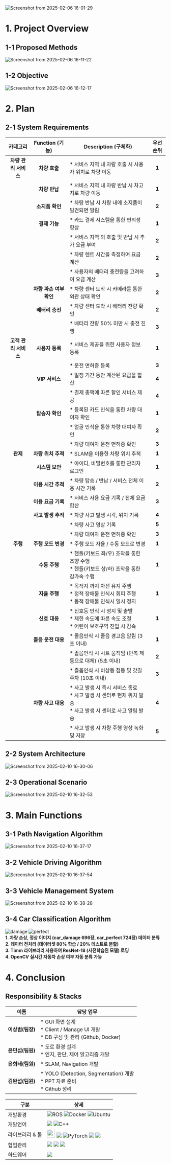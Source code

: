 ![Screenshot from 2025-02-06 16-01-29](https://github.com/user-attachments/assets/077491d6-eea7-4a83-9a59-08c4317cf4e4)

# 1. Project Overview
## 1-1 Proposed Methods
![Screenshot from 2025-02-06 16-11-22](https://github.com/user-attachments/assets/0d99c3e1-b1d6-4a85-be17-7f9ac53fd41e)

## 1-2 Objective
![Screenshot from 2025-02-06 16-12-17](https://github.com/user-attachments/assets/3ff51152-cf4b-4e67-8f0b-28de3c46896c)

# 2. Plan
## 2-1 System Requirements
|카테고리|Function (기능)|Description (구체화)|우선순위|
|:---:|:---:|---|:---:|
|**차량 관리 서비스**|**차량 호출**|* 서비스 지역 내 차량 호출 시 사용자 위치로 차량 이동|**1**|
||**차량 반납**|* 서비스 지역 내 차량 반납 시 차고지로 차량 이동|**1**|
||**소지품 확인**|* 차량 반납 시 차량 내에 소지품이 발견되면 알림|**2**|
||**결제 기능**|* 카드 결제 시스템을 통한 편의성 향상|**1**|
|||* 서비스 지역 외 호출 및 반납 시 추가 요금 부여|**2**|
|||* 차량 렌트 시간을 측정하여 요금 계산|**2**|
|||* 사용자의 배터리 충전량을 고려하여 요금 계산|**3**|
||**차량 파손 여부 확인**|* 차량 센터 도착 시 카메라를 통한 외관 상태 확인|**2**|
||**배터리 충전**|* 차량 센터 도착 시 배터리 잔량 확인|**2**|
|||* 배터리 잔량 50% 미만 시 충전 진행|**3**|
|**고객 관리 서비스**|**사용자 등록**|* 서비스 제공을 위한 사용자 정보 등록|**1**|
|||* 운전 면허증 등록|**3**|
||**VIP 서비스**|* 일정 기간 동안 계산된 요급을 합산|**4**|
|||* 결제 총액에 따른 할인 서비스 제공|**4**|
||**탑승자 확인**|* 등록된 카드 인식을 통한 차량 대여자 확인|**1**|
|||* 얼굴 인식을 통한 차량 대여자 확인|**2**|
|||* 차량 대여자 운전 면허증 확인|**3**|
|**관제**|**차량 위치 추적**|* SLAM을 이용한 차량 위치 추적|**1**|
||**시스템 보안**|* 아이디, 비밀번호를 통한 관리자 로그인|**1**|
||**이용 시간 추적**|* 차량 탑승 / 반납 / 서비스 전체 이용 시간 기록|**2**|
||**이용 요금 기록**|* 서비스 사용 요금 기록 / 전체 요금 합산|**3**|
||**사고 발생 추적**|* 차량 사고 발생 시각, 위치 기록|**4**|
|||* 차량 사고 영상 기록|**5**|
|||* 차량 대여자 운전 면허증 확인|**3**|
|**주행**|**주행 모드 변경**|* 주행 모드 자율 / 수동 모드로 변경|**1**|
||**수동 주행**|* 핸들(키보드 좌/우) 조작을 통한 조향 수행 <br> * 핸들(키보드 상/하) 조작을 통한 감가속 수행|**1**|
||**자율 주행**|* 목적지 까지 차선 유지 주행 <br> * 정적 장애물 인식시 회피 주행 <br> * 동적 장애물 인식시 일시 정지|**1**|
||**신호 대응**|* 신호등 인식 시 정지 및 출발 <br> * 제한 속도에 따른 속도 조절 <br> * 어린이 보호구역 진입 시 감속|**1**|
||**졸음 운전 대응**|* 졸음인식 시 졸음 경고음 알림 (3초 이내)|**1**|
|||* 졸음인식 시 시트 움직임 (반복 제동으로 대체) (5초 이내)|**2**|
|||* 졸음인식 시 비상등 점등 및 갓길 주차 (10초 이내)|**3**|
||**차량 사고 대응**|* 사고 발생 시 즉시 서비스 종료 <br> * 사고 발생 시 센터로 현재 위치 발송 <br> * 사고 발생 시 센터로 사고 알림 발송|**4**|
|||* 사고 발생 시 차량 주행 영상 녹화 및 저장|**5**|

## 2-2 System Architecture
![Screenshot from 2025-02-10 16-30-06](https://github.com/user-attachments/assets/255a2822-a079-496f-8560-4d76ba028e86)

## 2-3 Operational Scenario
![Screenshot from 2025-02-10 16-32-53](https://github.com/user-attachments/assets/57702547-ba5f-413d-8707-3979734ee67b)

# 3. Main Functions
## 3-1 Path Navigation Algorithm
![Screenshot from 2025-02-10 16-37-17](https://github.com/user-attachments/assets/0fe8fdab-8700-4cf6-8612-1b8d2ba74274)

## 3-2 Vehicle Driving Algorithm
![Screenshot from 2025-02-10 16-37-54](https://github.com/user-attachments/assets/aa03fa29-059b-4dc4-ab47-c9e1b6fb73a5)

## 3-3 Vehicle Management System
![Screenshot from 2025-02-10 16-38-28](https://github.com/user-attachments/assets/a32f0f59-ea6c-4785-b7da-6b99f0672d34)

## 3-4 Car Classification Algorithm
![damage](https://github.com/user-attachments/assets/945d57c7-ddc1-4aba-a809-16e7cb7c5237) ![perfect](https://github.com/user-attachments/assets/a6c8c360-abe0-49e3-b53c-44985b33ad25) <br>
**1. 차량 손상, 정상 이미지 (car_damage 696장, car_perfect 724장) 데이터 분류** <br>
**2. 데이터 전처리 (데이터셋 80% 학습 / 20% 테스트로 분할)** <br>
**3. Timm 라이브러리 사용하여 ResNet-18 (사전학습된 모델) 로딩** <br>
**4. OpenCV 실시간 자동차 손상 여부 자동 분류 가능**

# 4. Conclusion
## Responsibility & Stacks
|이름|담당 업무|
|:---:|---|
|**이상범(팀장)**| * GUI 화면 설계 <br> * Client / Manage UI 개발 <br> * DB 구성 및 관리 (Github, Docker)|
|**윤민섭(팀원)**| * 도로 환경 설계 <br> * 인지, 판단, 제어 알고리즘 개발|
|**윤희태(팀원)**| * SLAM, Navigation 개발|
|**김완섭(팀원)**| * YOLO (Detection, Segmentation) 개발 <br> * PPT 자료 준비 <br> * Github 정리|

|구분|상세|
|------|----------------------|
|개발환경|![ROS](https://img.shields.io/badge/ROS2(JAZZY)-%230A0FF9.svg?style=for-the-badge&logo=ROS2(JAZZY)&logoColor=white) ![Docker](https://img.shields.io/badge/docker-%230db7ed.svg?style=for-the-badge&logo=docker&logoColor=white) ![Ubuntu](https://img.shields.io/badge/Ubuntu24.04-E95420?style=for-the-badge&logo=ubuntu&logoColor=white)|
|개발언어|<img src="https://img.shields.io/badge/Python-3776AB?style=for-the-badge&logo=Python&logoColor=white"> ![C++](https://img.shields.io/badge/c++-%2300599C.svg?style=for-the-badge&logo=c%2B%2B&logoColor=white) |
|라이브러리 & 툴|<img src="https://github.com/user-attachments/assets/5f8d52f1-1b12-4075-a59d-a641c01ad558" style="width: 150x; height: 25px;"> <img src="https://img.shields.io/badge/OpenCV-5C3EE8?style=for-the-badge&logo=OpenCV&logoColor=white" /> ![PyTorch](https://img.shields.io/badge/PyTorch-%23EE4C2C.svg?style=for-the-badge&logo=PyTorch&logoColor=white) <img src="https://img.shields.io/badge/PyQt5-41CD52?style=for-the-badge&logo=Qt&logoColor=white"> <img src="https://img.shields.io/badge/MySQL-4479A1?style=for-the-badge&logo=MySQL&logoColor=white">|
|협업관리|<img src="https://img.shields.io/badge/GitHub-181717?style=for-the-badge&logo=GitHub&logoColor=white"/> <img src="https://img.shields.io/badge/Jira-0052CC?style=for-the-badge&logo=Jira&logoColor=white"/> <img src="https://img.shields.io/badge/Confluence-172B4D?style=for-the-badge&logo=Confluence&logoColor=white"/>|
|하드웨어|<img src="https://img.shields.io/badge/Raspberry Pi-A22846?style=for-the-badge&logo=Raspberry Pi&logoColor=white">
